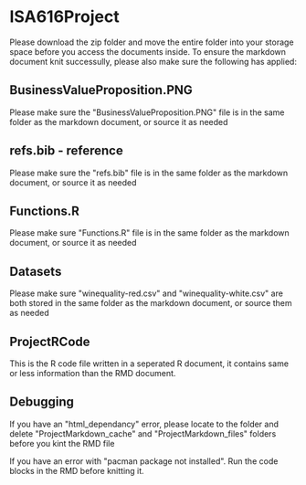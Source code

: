 # ISA616Project

Please download the zip folder and move the entire folder into your storage space before you access the documents inside. 
To ensure the markdown document knit successully, please also make sure the following has applied: 

## BusinessValueProposition.PNG
Please make sure the "BusinessValueProposition.PNG" file is in the same folder as the markdown document, or source it as needed

## refs.bib - reference
Please make sure the "refs.bib" file is in the same folder as the markdown document, or source it as needed

## Functions.R
Please make sure "Functions.R" file is in the same folder as the markdown document, or source it as needed

## Datasets
Please make sure "winequality-red.csv" and "winequality-white.csv" are both stored in the same folder as the markdown document, or source them as needed

## ProjectRCode
This is the R code file written in a seperated R document, it contains same or less information than the RMD document. 

## Debugging
If you have an "html_dependancy" error, please locate to the folder and delete "ProjectMarkdown_cache" and "ProjectMarkdown_files" folders before you kint the RMD file

If you have an error with "pacman package not installed". Run the code blocks in the RMD before knitting it. 
